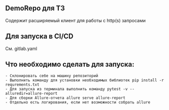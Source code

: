 ## DemoRepo для ТЗ
Содержит расширяемый клиент для работы с http(s) запросами 

## Для запуска в CI/CD
См. gitlab.yaml

## Что необходимо сделать для запуска:
    - Склонировать себе на машину репозиторий
    - Выполнить команду для установки необходимых библиотек pip install -r requrements.txt
    - Для запуска из терминала выполнить команду pytest -v --alluredir=allure-report
    - Для сборки Allure-отчета allure serve allure-report
    - Отдельно есть логирования, если нет возможности собрать allure